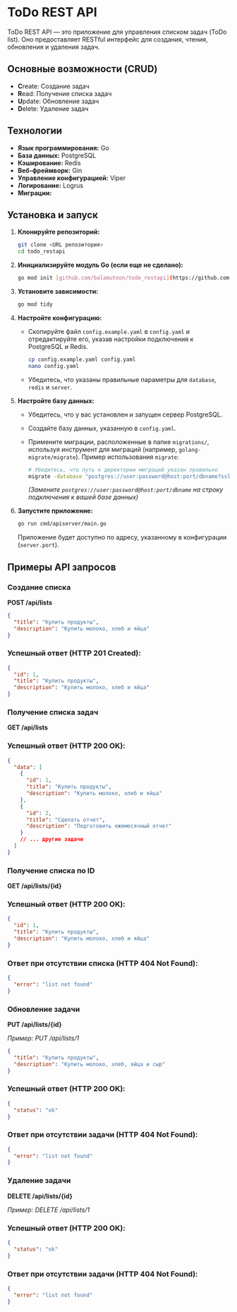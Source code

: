 # ToDo REST API

ToDo REST API — это приложение для управления списком задач (ToDo list). Оно предоставляет RESTful интерфейс для создания, чтения, обновления и удаления задач.

## Основные возможности (CRUD)

- **C**reate: Создание задач
- **R**ead: Получение списка задач
- **U**pdate: Обновление задач
- **D**elete: Удаление задач

## Технологии

- **Язык программирования:** Go
- **База данных:** PostgreSQL
- **Кэширование:** Redis
- **Веб-фреймворк:** Gin
- **Управление конфигурацией:** Viper
- **Логирование:** Logrus
- **Миграции:**

## Установка и запуск

1.  **Клонируйте репозиторий:**

    ```bash
    git clone <URL репозитория>
    cd todo_restapi
    ```

2.  **Инициализируйте модуль Go (если еще не сделано):**

    ```bash
    go mod init [github.com/balamuteon/todo_restapi](https://github.com/leo/todo_restapi)
    ```

3.  **Установите зависимости:**

    ```bash
    go mod tidy
    ```

4.  **Настройте конфигурацию:**

    - Скопируйте файл `config.example.yaml` в `config.yaml` и отредактируйте его, указав настройки подключения к PostgreSQL и Redis.

      ```bash
      cp config.example.yaml config.yaml
      nano config.yaml
      ```

    - Убедитесь, что указаны правильные параметры для `database`, `redis` и `server`.

5.  **Настройте базу данных:**

    - Убедитесь, что у вас установлен и запущен сервер PostgreSQL.
    - Создайте базу данных, указанную в `config.yaml`.
    - Примените миграции, расположенные в папке `migrations/`, используя инструмент для миграций (например, `golang-migrate/migrate`). Пример использования `migrate`:

      ```bash
      # Убедитесь, что путь к директории миграций указан правильно
      migrate -database "postgres://user:password@host:port/dbname?sslmode=disable" -path migrations/ up
      ```

      *(Замените `postgres://user:password@host:port/dbname` на строку подключения к вашей базе данных)*

6.  **Запустите приложение:**

    ```bash
    go run cmd/apiserver/main.go
    ```

    Приложение будет доступно по адресу, указанному в конфигурации (`server.port`).

## Примеры API запросов

### Создание списка

**POST /api/lists**

```json
{
  "title": "Купить продукты",
  "description": "Купить молоко, хлеб и яйца"
}
```

### Успешный ответ (HTTP 201 Created):

```json
{
  "id": 1,
  "title": "Купить продукты",
  "description": "Купить молоко, хлеб и яйца"
}
```

### Получение списка задач

**GET /api/lists**

### Успешный ответ (HTTP 200 OK):

```json
{
  "data": [
    {
      "id": 1,
      "title": "Купить продукты",
      "description": "Купить молоко, хлеб и яйца"
    },
    {
      "id": 2,
      "title": "Сделать отчет",
      "description": "Подготовить ежемесячный отчет"
    }
    // ... другие задачи
  ]
}
```

### Получение списка по ID

**GET /api/lists/{id}**

### Успешный ответ (HTTP 200 OK):

```json
{
  "id": 1,
  "title": "Купить продукты",
  "description": "Купить молоко, хлеб и яйца"
}
```

### Ответ при отсутствии списка (HTTP 404 Not Found):

```json
{
  "error": "list not found"
}
```

### Обновление задачи

**PUT /api/lists/{id}**

*Пример: PUT /api/lists/1*

```json
{
  "title": "Купить продукты",
  "description": "Купить молоко, хлеб, яйца и сыр"
}
```

### Успешный ответ (HTTP 200 OK):

```json
{
  "status": "ok"
}
```

### Ответ при отсутствии задачи (HTTP 404 Not Found):

```json
{
  "error": "list not found"
}
```

### Удаление задачи

**DELETE /api/lists/{id}**

*Пример: DELETE /api/lists/1*

### Успешный ответ (HTTP 200 OK):

```json
{
  "status": "ok"
}
```

### Ответ при отсутствии задачи (HTTP 404 Not Found):

```json
{
  "error": "list not found"
}
```